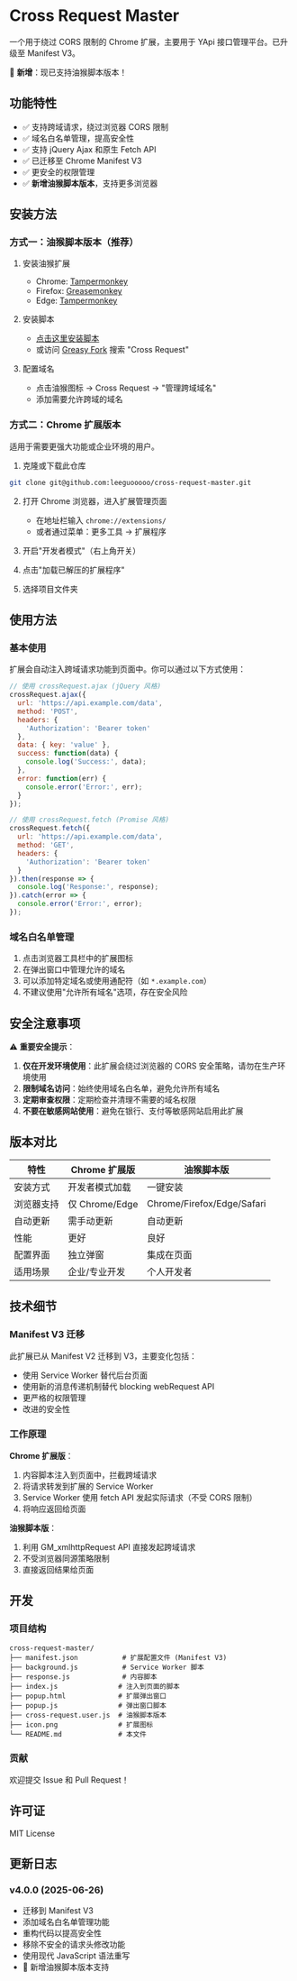 # Cross Request Master

一个用于绕过 CORS 限制的 Chrome 扩展，主要用于 YApi 接口管理平台。已升级至 Manifest V3。

🎉 **新增**：现已支持油猴脚本版本！

## 功能特性

- ✅ 支持跨域请求，绕过浏览器 CORS 限制
- ✅ 域名白名单管理，提高安全性
- ✅ 支持 jQuery Ajax 和原生 Fetch API
- ✅ 已迁移至 Chrome Manifest V3
- ✅ 更安全的权限管理
- ✅ **新增油猴脚本版本**，支持更多浏览器

## 安装方法

### 方式一：油猴脚本版本（推荐）

1. 安装油猴扩展
   - Chrome: [Tampermonkey](https://chrome.google.com/webstore/detail/tampermonkey/dhdgffkkebhmkfjojejmpbldmpobfkfo)
   - Firefox: [Greasemonkey](https://addons.mozilla.org/firefox/addon/greasemonkey/)
   - Edge: [Tampermonkey](https://microsoftedge.microsoft.com/addons/detail/tampermonkey/iikmkjmpaadaobahmlepeloendndfphd)

2. 安装脚本
   - [点击这里安装脚本](https://raw.githubusercontent.com/leeguooooo/cross-request-master/main/cross-request.user.js)
   - 或访问 [Greasy Fork](https://greasyfork.org/) 搜索 "Cross Request"

3. 配置域名
   - 点击油猴图标 → Cross Request → "管理跨域域名"
   - 添加需要允许跨域的域名

### 方式二：Chrome 扩展版本

适用于需要更强大功能或企业环境的用户。

1. 克隆或下载此仓库
```bash
git clone git@github.com:leeguooooo/cross-request-master.git
```

2. 打开 Chrome 浏览器，进入扩展管理页面
   - 在地址栏输入 `chrome://extensions/`
   - 或者通过菜单：更多工具 -> 扩展程序

3. 开启"开发者模式"（右上角开关）

4. 点击"加载已解压的扩展程序"

5. 选择项目文件夹

## 使用方法

### 基本使用

扩展会自动注入跨域请求功能到页面中。你可以通过以下方式使用：

```javascript
// 使用 crossRequest.ajax (jQuery 风格)
crossRequest.ajax({
  url: 'https://api.example.com/data',
  method: 'POST',
  headers: {
    'Authorization': 'Bearer token'
  },
  data: { key: 'value' },
  success: function(data) {
    console.log('Success:', data);
  },
  error: function(err) {
    console.error('Error:', err);
  }
});

// 使用 crossRequest.fetch (Promise 风格)
crossRequest.fetch({
  url: 'https://api.example.com/data',
  method: 'GET',
  headers: {
    'Authorization': 'Bearer token'
  }
}).then(response => {
  console.log('Response:', response);
}).catch(error => {
  console.error('Error:', error);
});
```

### 域名白名单管理

1. 点击浏览器工具栏中的扩展图标
2. 在弹出窗口中管理允许的域名
3. 可以添加特定域名或使用通配符（如 `*.example.com`）
4. 不建议使用"允许所有域名"选项，存在安全风险

## 安全注意事项

⚠️ **重要安全提示**：

1. **仅在开发环境使用**：此扩展会绕过浏览器的 CORS 安全策略，请勿在生产环境使用
2. **限制域名访问**：始终使用域名白名单，避免允许所有域名
3. **定期审查权限**：定期检查并清理不需要的域名权限
4. **不要在敏感网站使用**：避免在银行、支付等敏感网站启用此扩展

## 版本对比

| 特性 | Chrome 扩展版 | 油猴脚本版 |
|------|--------------|------------|
| 安装方式 | 开发者模式加载 | 一键安装 |
| 浏览器支持 | 仅 Chrome/Edge | Chrome/Firefox/Edge/Safari |
| 自动更新 | 需手动更新 | 自动更新 |
| 性能 | 更好 | 良好 |
| 配置界面 | 独立弹窗 | 集成在页面 |
| 适用场景 | 企业/专业开发 | 个人开发者 |

## 技术细节

### Manifest V3 迁移

此扩展已从 Manifest V2 迁移到 V3，主要变化包括：

- 使用 Service Worker 替代后台页面
- 使用新的消息传递机制替代 blocking webRequest API
- 更严格的权限管理
- 改进的安全性

### 工作原理

**Chrome 扩展版**：
1. 内容脚本注入到页面中，拦截跨域请求
2. 将请求转发到扩展的 Service Worker
3. Service Worker 使用 fetch API 发起实际请求（不受 CORS 限制）
4. 将响应返回给页面

**油猴脚本版**：
1. 利用 GM_xmlhttpRequest API 直接发起跨域请求
2. 不受浏览器同源策略限制
3. 直接返回结果给页面

## 开发

### 项目结构

```
cross-request-master/
├── manifest.json           # 扩展配置文件 (Manifest V3)
├── background.js           # Service Worker 脚本
├── response.js             # 内容脚本
├── index.js               # 注入到页面的脚本
├── popup.html             # 扩展弹出窗口
├── popup.js               # 弹出窗口脚本
├── cross-request.user.js  # 油猴脚本版本
├── icon.png               # 扩展图标
└── README.md              # 本文件
```

### 贡献

欢迎提交 Issue 和 Pull Request！

## 许可证

MIT License

## 更新日志

### v4.0.0 (2025-06-26)
- 迁移到 Manifest V3
- 添加域名白名单管理功能
- 重构代码以提高安全性
- 移除不安全的请求头修改功能
- 使用现代 JavaScript 语法重写
- 🎉 新增油猴脚本版本支持